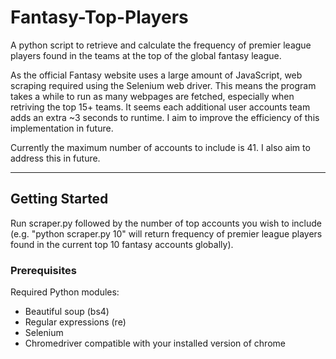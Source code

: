# Fantasy-Top-Players
A python script to retrieve and calculate the frequency of premier league players found in the teams at the top of the global fantasy league.

As the official Fantasy website uses a large amount of JavaScript, web scraping required using the Selenium web driver. This means the program takes a while to run as many webpages are fetched, especially when retriving the top 15+ teams. It seems each additional user accounts team adds an extra ~3 seconds to runtime. I aim to improve the efficiency of this implementation in future.

Currently the maximum number of accounts to include is 41. I also aim to address this in future.

-------------------------------------------------------

## Getting Started
Run scraper.py followed by the number of top accounts you wish to include (e.g. "python scraper.py 10" will return frequency of premier league players found in the current top 10 fantasy accounts globally).

### Prerequisites
Required Python modules:
- Beautiful soup (bs4)
- Regular expressions (re)
- Selenium
- Chromedriver compatible with your installed version of chrome
